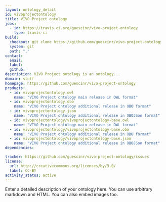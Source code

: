 ```yaml
---
layout: ontology_detail
id: vivoprojectontology
title: VIVO Project ontology
jobs:
  - id: https://travis-ci.org/guescinr/vivo-project-ontology
    type: travis-ci
build:
  checkout: git clone https://github.com/guescinr/vivo-project-ontology.git
  system: git
  path: "."
contact:
  email: 
  label: 
  github: 
description: VIVO Project ontology is an ontology...
domain: stuff
homepage: https://github.com/guescinr/vivo-project-ontology
products:
  - id: vivoprojectontology.owl
    name: "VIVO Project ontology main release in OWL format"
  - id: vivoprojectontology.obo
    name: "VIVO Project ontology additional release in OBO format"
  - id: vivoprojectontology.json
    name: "VIVO Project ontology additional release in OBOJSon format"
  - id: vivoprojectontology/vivoprojectontology-base.owl
    name: "VIVO Project ontology main release in OWL format"
  - id: vivoprojectontology/vivoprojectontology-base.obo
    name: "VIVO Project ontology additional release in OBO format"
  - id: vivoprojectontology/vivoprojectontology-base.json
    name: "VIVO Project ontology additional release in OBOJSon format"
dependencies:

tracker: https://github.com/guescinr/vivo-project-ontology/issues
license:
  url: http://creativecommons.org/licenses/by/3.0/
  label: CC-BY
activity_status: active
---
```


Enter a detailed description of your ontology here. You can use arbitrary markdown and HTML.
You can also embed images too.

